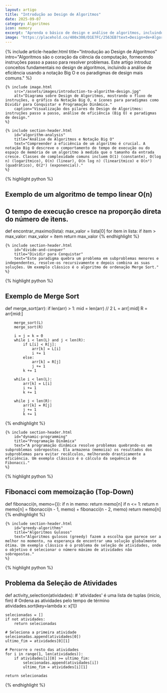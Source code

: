 ```yaml
---
layout: artigo
title: "Introdução ao Design de Algoritmos"
date: 2025-09-07
category: Algoritmos
icon: memory
excerpt: "Aprenda o básico de design e análise de algoritmos, incluindo complexidade, Big O, e paradigmas comuns como dividir para conquistar, programação dinâmica e algoritmos gulosos."
image: "https://placehold.co/400x300/D1E7FC/2563EB?text=Design+de+Algoritmos"
---
```


<article>
    {% include article-header.html 
        title="Introdução ao Design de Algoritmos"
        intro="Algoritmos são o coração da ciência da computação, fornecendo instruções passo a passo para resolver problemas. Este artigo introduz conceitos fundamentais no design de algoritmos, incluindo a análise de eficiência usando a notação Big O e os paradigmas de design mais comuns." 
    %}

    {% include image.html
        src="/assets/images/introduction-to-algorithm-design.jpg"
        alt="Diagrama sobre Design de Algoritmos, mostrando o fluxo de instruções, o gráfico da Notação Big O, e ícones para paradigmas como Dividir para Conquistar e Programação Dinâmica."
        caption="Visualização dos pilares do Design de Algoritmos: instruções passo a passo, análise de eficiência (Big O) e paradigmas de design."
    %}

    {% include section-header.html 
        id="algorithm-analysis"
        title="Análise de Algoritmos e Notação Big O"
        text="Compreender a eficiência de um algoritmo é crucial. A notação Big O descreve o comportamento do tempo de execução ou do espaço de memória de um algoritmo à medida que o tamanho da entrada cresce. Classes de complexidade comuns incluem O(1) (constante), O(log n) (logarítmico), O(n) (linear), O(n log n) (linearítmico) e O(n²) (quadrático), O(2ⁿ) (exponencial)."
    %}

{% highlight python %}
# Exemplo de um algoritmo de tempo linear O(n)
# O tempo de execução cresce na proporção direta do número de itens.
def encontrar_maximo(lista):
    max_valor = lista[0]
    for item in lista:
        if item > max_valor:
            max_valor = item
    return max_valor
{% endhighlight %}

    {% include section-header.html 
        id="divide-and-conquer"
        title="Dividir para Conquistar"
        text="Este paradigma quebra um problema em subproblemas menores e independentes, resolve-os recursivamente e depois combina as suas soluções. Um exemplo clássico é o algoritmo de ordenação Merge Sort."
    %}

{% highlight python %}
# Exemplo de Merge Sort
def merge_sort(arr):
    if len(arr) > 1:
        mid = len(arr) // 2
        L = arr[:mid]
        R = arr[mid:]

        merge_sort(L)
        merge_sort(R)

        i = j = k = 0
        while i < len(L) and j < len(R):
            if L[i] < R[j]:
                arr[k] = L[i]
                i += 1
            else:
                arr[k] = R[j]
                j += 1
            k += 1

        while i < len(L):
            arr[k] = L[i]
            i += 1
            k += 1

        while j < len(R):
            arr[k] = R[j]
            j += 1
            k += 1
{% endhighlight %}

    {% include section-header.html 
        id="dynamic-programming"
        title="Programação Dinâmica"
        text="A programação dinâmica resolve problemas quebrando-os em subproblemas sobrepostos. Ela armazena (memoiza) os resultados dos subproblemas para evitar recálculos, melhorando drasticamente a eficiência. Um exemplo clássico é o cálculo da sequência de Fibonacci."
    %}

{% highlight python %}
# Fibonacci com memoização (Top-Down)
def fibonacci(n, memo={}):
    if n in memo:
        return memo[n]
    if n <= 1:
        return n
    memo[n] = fibonacci(n - 1, memo) + fibonacci(n - 2, memo)
    return memo[n]
{% endhighlight %}

    {% include section-header.html 
        id="greedy-algorithms"
        title="Algoritmos Gulosos"
        text="Algoritmos gulosos (greedy) fazem a escolha que parece ser a melhor no momento, na esperança de encontrar uma solução globalmente ótima. Um exemplo clássico é o problema de seleção de atividades, onde o objetivo é selecionar o número máximo de atividades não sobrepostas."
    %}

{% highlight python %}
# Problema da Seleção de Atividades
def activity_selection(atividades):
    # 'atividades' é uma lista de tuplas (inicio, fim)
    # Ordena as atividades pelo tempo de término
    atividades.sort(key=lambda x: x[1])
    
    selecionadas = []
    if not atividades:
        return selecionadas

    # Seleciona a primeira atividade
    selecionadas.append(atividades[0])
    ultimo_fim = atividades[0][1]

    # Percorre o resto das atividades
    for i in range(1, len(atividades)):
        if atividades[i][0] >= ultimo_fim:
            selecionadas.append(atividades[i])
            ultimo_fim = atividades[i][1]
            
    return selecionadas
{% endhighlight %}
</article>
